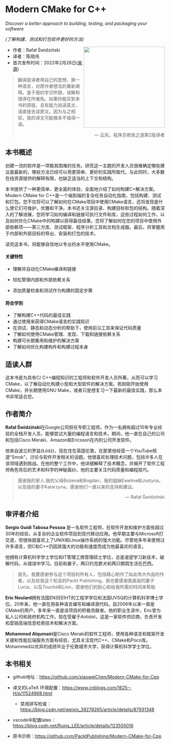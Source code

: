 # Modern CMake for C++  

*Discover a better approach to building, testing, and packaging your software*

*(了解构建、测试和打包软件更好的方法)*

<a href="https://www.packtpub.com/product/modern-cmake-for-c/9781801070058"><img src="https://static.packt-cdn.com/products/9781801070058/cover/smaller" height="256px" align="right"></a>

* 作者：Rafał Świdziński
* 译者：陈晓伟
* 首次发布时间：2022年2月28日([来源](https://www.amazon.com/Modern-CMake-Discover-approach-packaging/dp/1801070059))

> 翻译是译者用自己的思想，换一种语言，对原作者想法的重新阐释。鉴于我的学识所限，误解和错译在所难免。如果你能买到本书的原版，且有能力阅读英文，请直接去读原文。因为与之相较，我的译文可能根本不值得一读。
>
> <p align="right"> — 云风，程序员修炼之道第2版译者</p>

## 本书概述

创建一流的软件是一项极其困难的任务。研究这一主题的开发人员很难确定哪些建议是最新的，哪些方法已经可以用更简单、更好的实践所取代。与此同时，大多数在线资源提供的解释有限，也缺乏适当的上下文和结构。

本书提供了一种更简单、更全面的体验，全面地介绍了如何构建C+解决方案。Modern CMake for C++是一个端到端的复杂任务自动化指南，包括构建、测试和打包。您不仅将可以了解如何在CMake项目中使用CMake语言，还将发现是什么使它们可维护，优雅和干净。本书还关注源目录、构建目标和包的结构。随着深入的了解进展，您将学习如何编译和链接可执行文件和库，这些过程如何工作，以及如何优化CMake中的构建以获得最佳结果。您将了解如何在您的项目中使用外部依赖项——第三方库、测试框架、程序分析工具和文档生成器。最后，将掌握用于内部和外部目标的导出、安装和打包的技术。

读完这本书，将能够自信地以专业的水平使用CMake。

#### 关键特性

- 理解并自动化CMake编译和链接

- 轻松管理内部和外部依赖关系
- 添加质量检查和测试作为构建的固定步骤

#### 将会学到

- 了解构建C++代码的最佳实践
- 通过使用来获得CMake语言的实践知识
- 在测试、静态和动态分析的帮助下，使用前沿工具来保证代码质量
- 了解如何使用CMake管理、发现、下载和链接依赖关系
- 构建可长期重用和维护的解决方案
- 了解如何优化构建构件和构建过程本身



## 适读人群

这本书是为具有C/ C++编程知识的工程师和软件开发人员所著，从而可以学习CMake，以了解自动化构建小型和大型软件的解决方案。若刚刚开始使用CMake，并长期使用GNU Make，或者只是想复习一下最新的最佳实践，那么本书非常适合您。

## 作者简介

**Rafał Świdziński**在Google公司担任专职工程师。作为一名拥有超过10年专业经验的全栈开发人员，能够尝试大量的编程语言和技术。期间，他一直在自己的公司和包括Cisco Meraki、Amazon和Ericsson在内的公司开发软件。

他来自波兰的罗兹(Łódź)，现在住在英国伦敦，在那里他经营一个YouTube频道“Smok”，讨论与软件开发相关的话题。他很喜欢处理技术问题，包括许多人在该领域遇到挑战。在他的整个工作中，他详细解释了技术概念，并揭开了软件工程师角色背后的艺术和科学的神秘面纱。他的主要关注代码质量和编程技巧。

> 感谢我的家人:我的父母Bożena和Bogdan，我的姐妹Ewelina和Justyna，以及我的妻子Katarzyna，感谢他们一直以来的支持和建议。
>
> <p align="right"> — Rafał Świdziński</p>

## 审评者介绍

**Sergio Guidi Tabosa Pessoa** 是一名软件工程师，在软件开发和维护方面有超过30年的经验，从复杂的企业软件项目到现代移动应用。他早期主要与Microsoft打交道，但很快就喜欢上了UNIX和Linux操作系统的强大功能。尽管他多年来使用过许多语言，但C和C++仍因其强大的功能和速度而成为他最喜欢的语言。

他拥有计算机科学学士学位和IT管理工商管理硕士学位，总是渴望学习新技术，破解代码，从错误中学习。目前和妻子，两只约克郡犬和两只鹦鹉生活在巴西。

> 首先，我要感谢参与这个项目的所有人，包括精心制作了如此伟大作品的作者，以及给我这个机会的Packt  Publishing。我也要感谢我美丽的妻子Lucia，以及Touché和Lion，感谢他们的耐心和给我所需的时间来帮助



**Eric Noulard**拥有法国ENSEEIHT的工程学学位和法国UVSQ的计算机科学博士学位。20年来，他一直在用各种语言编写和编译源代码。自2006年以来一直是CMake的用户，多年来一直是该项目的积极贡献者。他的职业生涯中，Eric曾为私人公司和政府机构工作。现在受雇于Antidot，这是一家软件供应商，负责开发和营销高端信息检索技术和解决方案。



**Mohammed Alqumairi**是Cisco Meraki的软件工程师，使用各种语言和框架开发关键和性能后端服务方面有经验，尤其关注现代C++、CMake和Poco库。Mohammed以优异的成绩毕业于伦敦城市大学，获得计算机科学学士学位。



## 本书相关

* github地址：https://github.com/xiaoweiChen/Modern-CMake-for-Cpp
* 译文的LaTeX 环境配置：https://www.cnblogs.com/1625--H/p/11524968.html 
  * 禁用拼写检查：https://blog.csdn.net/weixin_39278265/article/details/87931348

* vscode中配置latex：https://blog.csdn.net/Ruins_LEE/article/details/123555016
* 原书示例：https://github.com/PacktPublishing/Modern-CMake-for-Cpp

